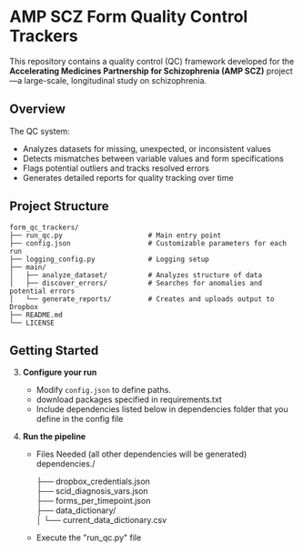 # AMP SCZ Form Quality Control Trackers

This repository contains a quality control (QC) framework developed for the **Accelerating Medicines Partnership for Schizophrenia (AMP SCZ)** project—a large-scale, longitudinal study on schizophrenia. 

##  Overview

The QC system:
- Analyzes datasets for missing, unexpected, or inconsistent values
- Detects mismatches between variable values and form specifications
- Flags potential outliers and tracks resolved errors
- Generates detailed reports for quality tracking over time

##  Project Structure

```
form_qc_trackers/
├── run_qc.py                     # Main entry point
├── config.json                   # Customizable parameters for each run
├── logging_config.py             # Logging setup
├── main/
│   ├── analyze_dataset/          # Analyzes structure of data
│   ├── discover_errors/          # Searches for anomalies and potential errors
│   └── generate_reports/         # Creates and uploads output to Dropbox
├── README.md
└── LICENSE
```

##  Getting Started


3. **Configure your run**
   - Modify `config.json` to define paths.
   - download packages specified in requirements.txt
   - Include dependencies listed below
   in dependencies folder that you define in
   the config file

4. **Run the pipeline**
   
   - Files Needed (all other dependencies will be generated)
      dependencies./

      ├── dropbox_credentials.json                    
      ├── scid_diagnosis_vars.json  
      ├── forms_per_timepoint.json                
      ├── data_dictionary/                                       
      │   └── current_data_dictionary.csv 
   - Execute the "run_qc.py" file